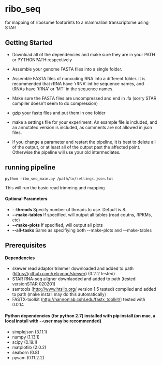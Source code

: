 # ribo_seq

for mapping of ribosome footprints to a mammalian transcriptome using STAR

## Getting Started
*   Download all of the dependencies and make sure they are in your PATH or PYTHONPATH respectively
*   Assemble your genome FASTA files into a single folder.
*   Assemble FASTA files of noncoding RNA into a different folder. it is recommended that rRNA have 'rRNA' int he sequence names, and tRNAs have 'tRNA' or 'MT' in the sequence names.
*   Make sure the FASTA files are uncompressed and end in .fa (sorry STAR compiler doesn't seem to do compression)
*   gzip your fastq files and put them in one folder
*   make a settings file for your experiment. An example file is included, and an annotated version is included, as comments are not allowed in json files.

*   If you change a parameter and restart the pipeline, it is best to delete all of the output, or at least all of the output past the affected point. Otherwise the pipeline will use your old intermediates.

## running pipeline
`python ribo_seq_main.py /path/to/settings.json.txt`


This will run the basic read trimming and mapping

#### Optional Parameters
* **--threads**   Specify number of threads to use. Default is 8.
* **--make-tables**   If specified, will output all tables (read coutns, RPKMs, etc)
* **--make-plots**    If specified, will output all plots
* **--all-tasks**     Same as specifiying both --make-plots and --make-tables

## Prerequisites
#### Dependencies
*   skewer read adaptor trimmer downloaded and added to path (https://github.com/relipmoc/skewer) (0.2.2 tested)
*   STAR RNA-seq aligner downlaoded and added to path (tested versionSTAR 020201)
*   samtools (http://www.htslib.org/ version 1.5 tested) compiled and added to path (make install may do this automatically)
*   FASTX-toolkit (http://hannonlab.cshl.edu/fastx_toolkit/) tested with 0.0.14

#### Python dependencies (for python 2.7) installed with pip install (on mac, a local install with --user may be recommended)
*   simplejson (3.11.1)
*   numpy (1.13.1)
*   scipy (0.19.1)
*   matplotlib (2.0.2)
*   seaborn (0.8)
*   pysam (0.11.2.2)
